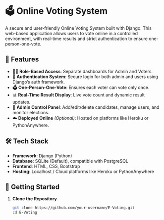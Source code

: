 # 🗳️ Online Voting System

A secure and user-friendly Online Voting System built with Django. This web-based application allows users to vote online in a controlled environment, with real-time results and strict authentication to ensure one-person-one-vote.

## 🔧 Features

- 🧑‍💼 **Role-Based Access**: Separate dashboards for Admin and Voters.
- 🔐 **Authentication System**: Secure login for both admin and users using Django’s auth framework.
- 🗳️ **One-Person-One-Vote**: Ensures each voter can vote only once.
- 📊 **Real-Time Result Display**: Live vote count and dynamic result updates.
- 📁 **Admin Control Panel**: Add/edit/delete candidates, manage users, and monitor elections.
- ☁️ **Deployed Online** *(Optional)*: Hosted on platforms like Heroku or PythonAnywhere.


## 🛠️ Tech Stack

- **Framework**: Django (Python)
- **Database**: SQLite (Default), compatible with PostgreSQL
- **Frontend**: HTML, CSS, Bootstrap
- **Hosting**: Localhost / Cloud platforms like Heroku or PythonAnywhere

## 🚀 Getting Started

1. **Clone the Repository**  
   ```bash
   git clone https://github.com/your-username/E-Voting.git
   cd E-Voting



